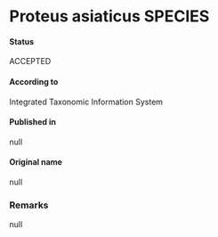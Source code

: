 # Proteus asiaticus SPECIES

#### Status
ACCEPTED

#### According to
Integrated Taxonomic Information System

#### Published in
null

#### Original name
null

### Remarks
null